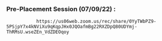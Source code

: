 ### Pre-Placement Session (07/09/22) :

               https://us06web.zoom.us/rec/share/0YyTWbPZ9-5PSjpY7x4kNViXu9qKqpJHx0JQOafmBg22RXZDpQ80UDYmj-ThRMsU.wseZEn_VdZDEOqoy
